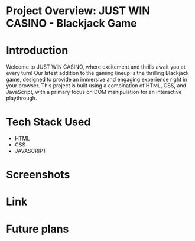 # Project Overview: JUST WIN CASINO - Blackjack Game

# Introduction

Welcome to JUST WIN CASINO, where excitement and thrills await you at every turn! Our latest addition to the gaming lineup is the thrilling Blackjack game, designed to provide an immersive and engaging experience right in your browser. This project is built using a combination of HTML, CSS, and JavaScript, with a primary focus on DOM manipulation for an interactive playthrough.

# Tech Stack Used

- HTML
- CSS
- JAVASCRIPT

# Screenshots

# Link

# Future plans
